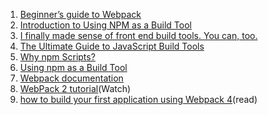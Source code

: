 
1. [Beginner’s guide to Webpack](https://medium.com/javascript-training/beginner-s-guide-to-webpack-b1f1a3638460)
2. [Introduction to Using NPM as a Build Tool](https://medium.com/javascript-training/introduction-to-using-npm-as-a-build-tool-b41076f488b0)
3. [I finally made sense of front end build tools. You can, too.](https://medium.freecodecamp.org/making-sense-of-front-end-build-tools-3a1b3a87043b)
4. [The Ultimate Guide to JavaScript Build Tools](https://www.stackchief.com/blog/The%20Ultimate%20Guide%20to%20JavaScript%20Build%20Tools)
5. [Why npm Scripts?](https://css-tricks.com/why-npm-scripts/)
6. [Using npm as a Build Tool](https://scotch.io/tutorials/using-npm-as-a-build-tool)
7. [Webpack documentation](https://webpack.js.org/)
8. [WebPack 2 tutorial](https://www.youtube.com/watch?v=8DDVr6wjJzQ&list=PL55RiY5tL51rcCnrOrZixuOsZhAHHy6os&index=3)(Watch)
9. [how to build your first application using Webpack 4](https://blog.novatics.com.br/webpack-4-is-not-an-alien-language-e252ebb0e596)(read)
